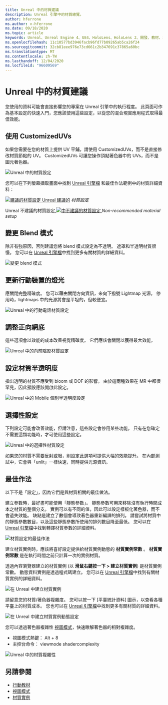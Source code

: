 ```yaml
---
title: Unreal 中的材質建議
description: Unreal 引擎中的材質總覽。
author: hferrone
ms.author: v-hferrone
ms.date: 09/18/2020
ms.topic: article
keywords: Unreal、Unreal Engine 4、UE4、HoloLens、HoloLens 2、開發、教材、檔、指南、功能、全息表、遊戲開發、混合現實耳機、windows mixed reality 耳機、虛擬實境耳機
ms.openlocfilehash: 11c10577bd3946facb96fd77b09265ab5ca26f24
ms.sourcegitcommit: 32cb81eee976e73cd661c2b347691c37865a60bc
ms.translationtype: MT
ms.contentlocale: zh-TW
ms.lasthandoff: 12/04/2020
ms.locfileid: "96609569"
---
```

# <a name="material-recommendations-in-unreal"></a>Unreal 中的材質建議

您使用的資料可能會直接影響您的專案在 Unreal 引擎中的執行程度。 此頁面可作為基本設定的快速入門，您應該使用這些設定，以從您的混合現實應用程式取得最佳效能。

## <a name="using-customizeduvs"></a>使用 CustomizedUVs

如果您需要在您的材質上提供 UV 平鋪，請使用 CustomizedUVs，而不是直接修改材質節點的 UV。 CustomizedUVs 可讓您操作頂點著色器中的 UVs，而不是圖元著色器。

![Unreal 中的材質設定](images/unreal-materials-img-01c.png)

您可以在下列螢幕擷取畫面中找到 [Unreal 引擎檔](https://docs.unrealengine.com/Platforms/Mobile/Materials/index.html) 和最佳作法範例中的材質詳細資料：

[ ![ 建議的材質設定 Unreal ](images/unreal-materials-img-01.png) 建議的](images/unreal-materials-img-01.png#lightbox) 
 *材質設定*

Unreal 不建議的材質設定[ ![ 中不建議的材質設定 ](images/unreal-materials-img-01b.png) ](images/unreal-materials-img-01b.png#lightbox) 
 *Non-recommended material setup*

## <a name="changing-blend-mode"></a>變更 Blend 模式

除非有強原因，否則建議您將 blend 模式設定為不透明。 遮罩和半透明材質很慢。 您可以在 [Unreal 引擎檔](https://docs.unrealengine.com/Platforms/Mobile/Materials/index.html)中找到更多有關材質的詳細資料。

![變更 blend 模式](images/unreal-materials-img-02.jpg)

## <a name="updating-lighting-for-mobile"></a>更新行動裝置的燈光

應關閉完整精確度。 您可以藉由關閉方向資訊，來向下撥號 Lightmap 光源。 停用時，lightmaps 中的光源將會是平坦的，但較便宜。

![Unreal 中的行動電話材質設定](images/unreal-materials-img-03.jpg)

## <a name="adjusting-forward-shading"></a>調整正向網底

這些選項會以效能的成本改善視覺精確度。 它們應該會關閉以獲得最大效能。

![Unreal 中的向前陰影材質設定](images/unreal-materials-img-04.jpg)

## <a name="setting-material-translucency"></a>設定材質半透明度

指出透明的材質不應受到 bloom 或 DOF 的影響。 由於這兩種效果在 MR 中都很罕見，因此預設應該開啟此設定。

![Unreal 中的 Mobile 個別半透明度設定](images/unreal-materials-img-05.jpg)

## <a name="optional-settings"></a>選擇性設定

下列設定可能會改善效能，但請注意，這些設定會停用某些功能。 只有在您確定不需要這類功能時，才可使用這些設定。

![Unreal 中的選擇性材質設定](images/unreal-materials-img-06.jpg)

如果您的材質不需要反射或眼，則設定此選項可提供大幅的效能提升。 在內部測試中，它會與「unlit」一樣快速，同時提供光源資訊。

## <a name="best-practices"></a>最佳作法

以下不是「設定」，因為它們是與材質相關的最佳做法。

建立參數時，最好盡可能使用「靜態參數」。 靜態參數可用來移除沒有執行時間成本之材質的整個分支。 實例可以有不同的值，因此可以設定樣板化著色器，而不會遺失效能。 缺點是建立了數個會導致著色器重新編譯的排列。 請嘗試將材質中的靜態參數數目，以及這些靜態參數所使用的排列數目降至最低。 您可以在 [Unreal 引擎檔](https://docs.unrealengine.com/Engine/Rendering/Materials/ExpressionReference/Parameters/index.html#staticswitchparameter)中找到轉譯材質參數的詳細資料。

![材質設定的最佳作法](images/unreal-materials-img-07.jpg)

建立材質實例時，應該將喜好設定提供給材質實例動態的 **材質實例常數** 。 **材質實例常數** 是在執行時間之前只計算一次的實例材質。

透過內容瀏覽器建立的材質實例 (以 **滑鼠右鍵按一下 > 建立材質實例**) 是材質實例常數。 動態資料實例是透過程式碼建立。 您可以在 [Unreal 引擎檔](https://docs.unrealengine.com/Engine/Rendering/Materials/MaterialInstances/index.html)中找到有關材質實例的詳細資料。

![在 Unreal 中建立材質實例](images/unreal-materials-img-08.png)

請留意您的材質/著色器複雜度。 您可以按一下 [平臺統計資料] 圖示，以查看各種平臺上的材質成本。 您也可以在 [Unreal 引擎檔](https://docs.unrealengine.com/Platforms/Mobile/Materials/index.html)中找到更多有關材質的詳細資料。

![在 Unreal 中建立材質實例動態設定](images/unreal-materials-img-09.png)

您可以透過著色器複雜性 [視圖模式](https://docs.unrealengine.com/Engine/UI/LevelEditor/Viewports/ViewModes/index.html)，快速瞭解著色器的相對複雜度。

* 視圖模式熱鍵： Alt + 8
* 主控台命令： viewmode shadercomplexity

![Unreal 中的材質複雜性](images/unreal-materials-img-10.png)

## <a name="see-also"></a>另請參閱
* [行動教材](https://docs.unrealengine.com/Platforms/Mobile/Materials/index.html)
* [視圖模式](https://docs.unrealengine.com/Engine/UI/LevelEditor/Viewports/ViewModes/index.html)
* [材質實例](https://docs.unrealengine.com/Engine/Rendering/Materials/MaterialInstances/index.html)
